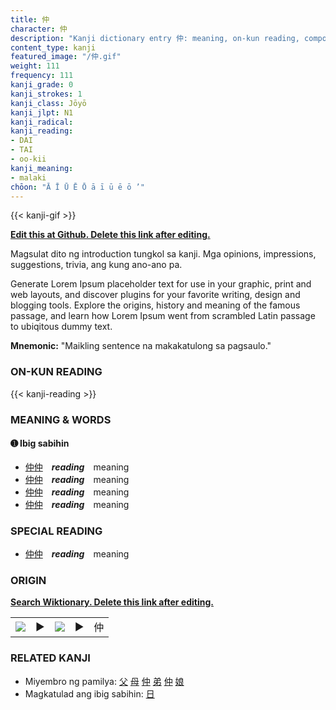 ```yaml
---
title: 仲
character: 仲
description: "Kanji dictionary entry 仲: meaning, on-kun reading, compounds, origin, related kanji"
content_type: kanji
featured_image: "/仲.gif"
weight: 111
frequency: 111
kanji_grade: 0
kanji_strokes: 1
kanji_class: Jōyō
kanji_jlpt: N1
kanji_radical: 
kanji_reading: 
- DAI
- TAI
- oo-kii
kanji_meaning:
- malaki
chōon: "Ā Ī Ū Ē Ō ā ī ū ē ō ’"
---
```

[//]: # (Don't edit the line below. Kanji animated GIF code is automatically generated.)
{{< kanji-gif >}}

[//]: # (Edit below this line.)

**[Edit this at Github. Delete this link after editing.](https://github.com/tim0g/tim/tree/main/content/kanji/仲/index.md)**

Magsulat dito ng introduction tungkol sa kanji. Mga opinions, impressions, suggestions, trivia, ang kung ano-ano pa.

Generate Lorem Ipsum placeholder text for use in your graphic, print and web layouts, and discover plugins for your favorite writing, design and blogging tools. Explore the origins, history and meaning of the famous passage, and learn how Lorem Ipsum went from scrambled Latin passage to ubiqitous dummy text.
 
**Mnemonic:** "Maikling sentence na makakatulong sa pagsaulo."

### ON-KUN READING

[//]: # (Don't edit the line below. ON-KUN READING code is automatically generated.)
{{< kanji-reading >}}

### MEANING & WORDS

#### ➊ **Ibig sabihin**
  - [仲](../仲)[仲](../仲)　***reading***　meaning
  - [仲](../仲)[仲](../仲)　***reading***　meaning
  - [仲](../仲)[仲](../仲)　***reading***　meaning
  - [仲](../仲)[仲](../仲)　***reading***　meaning

### SPECIAL READING
  - [仲](../仲)[仲](../仲)　***reading***　meaning

### ORIGIN

**[Search Wiktionary. Delete this link after editing.](https://wiktionary.org/wiki/仲)**
<table class="kanji-table"><tr><td>
<img src="60px-仲-bronze.svg.png">
</td><td>▶</td><td>
<img src="60px-仲-oracle.svg.png">
</td><td>▶</td>
<td class="kanji-origin">仲</td>
</tr></table>

### RELATED KANJI
- Miyembro ng pamilya: [父](../父) [母](../母) [仲](../仲) [弟](../弟) [仲](../仲) [娘](../娘)
- Magkatulad ang ibig sabihin: [日](../日)
